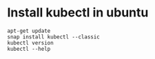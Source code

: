 # Install kubectl in ubuntu

```
apt-get update
snap install kubectl --classic
kubectl version
kubectl --help
```
